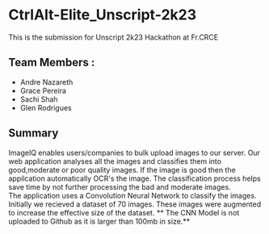 # CtrlAlt-Elite_Unscript-2k23
This is the submission for Unscript 2k23 Hackathon at Fr.CRCE
## Team Members : <br>
- Andre Nazareth 
- Grace Pereira
- Sachi Shah
- Glen Rodrigues
## Summary
ImageIQ enables users/companies to bulk upload images to our server. Our web application analyses all the images and classifies them into good,moderate or poor quality images. If the image is good then the appilcation automatically OCR's the image. The classification process helps save time by not further processing the bad and moderate images. <br>
The application uses a Convolution Neural Network to classify the images. Initially we recieved a dataset of 70 images. These images were augmented to increase the effective size of the dataset.
** The CNN Model is not uploaded to Github as it is larger than 100mb in size.**
